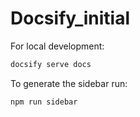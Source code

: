# Docsify_initial

For local development:

```bash
docsify serve docs
```

To generate the sidebar run:

```bash
npm run sidebar
```
